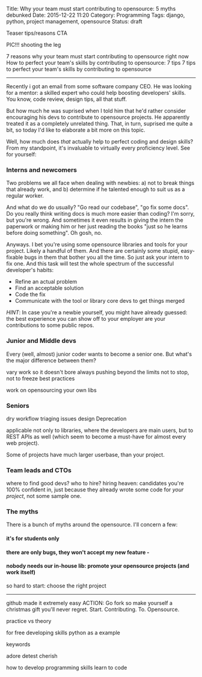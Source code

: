 Title: Why your team must start contributing to opensource: 5 myths debunked
Date: 2015-12-22 11:20
Category: Programming
Tags: django, python, project management, opensource
Status: draft



Teaser
tips/reasons
CTA

PIC!!!
shooting the leg


7 reasons why your team must start contributing to opensource right now
How to perfect your team's skills by contributing to opensource: 7 tips
7 tips to perfect your team's skills by contributing to opensource

------


Recently i got an email from some software company CEO. He was looking for a
mentor: a skilled expert who could help boosting developers' skills. You know,
code review, design tips, all that stuff.

But how much he was suprised when I told him that he'd rather consider
encouraging his devs to contribute to opensource projects. He apparently treated
it as a completely unrelated thing. That, in turn, suprised me quite a bit, so
today I'd like to elaborate a bit more on this topic.

Well, how much does *that* actually help to perfect coding and design skills?
From my standpoint, it's invaluable to virtually every proficiency level. See
for yourself:

### Interns and newcomers

Two problems we all face when dealing with newbies: a) not to break things
that already work, and b) determine if he talented enough to suit us as a regular
worker.

And what do we do usually? "Go read our codebase", "go fix some docs". Do you
really think writing docs is much more easier than coding? I'm sorry, but
you're wrong. And sometimes it even results in giving the intern the paperwork
or making him or her just reading the books "just so he learns before doing
something". Oh gosh, no.

Anyways. I bet you're using some opensource libraries and tools for your
project. Likely a handful of them. And there are certainly some stupid,
easy-fixable bugs in them that bother you all the time. So just ask your intern
to fix one. And this task will test the whole spectrum of the successful
developer's habits:

* Refine an actual problem
* Find an acceptable solution
* Code the fix
* Communicate with the tool or library core devs to get things merged

*HINT*: In case you're a newbie yourself, you might have already guessed: the best
experience you can show off to your employer are your contributions to some
public repos.

### Junior and Middle devs

Every (well, almost) junior coder wants to become a senior one. But what's the major difference between them?

vary work so it doesn't bore
always pushing beyond the limits
not to stop, not to freeze
best practices

work on opensourcing your own libs

### Seniors

dry
workflow
triaging issues
design
Deprecation

applicable not only to libraries, where the developers are main users, but to
REST APIs as well (which seem to become a must-have for almost every web
project).

Some of projects have much larger userbase, than your project.

### Team leads and CTOs
where to find good devs?
    who to hire?
hiring heaven: candidates you're 100% confident in, just because they
already wrote some code for *your project*, not some sample one.


### The myths

There is a bunch of myths around the opensource. I'll concern a few:

#### it's for students only
#### there are only bugs, they won't accept my new feature -
#### nobody needs our in-house lib: promote your opensource projects (and work itself)
so hard to start: choose the right project


--------------

github made it extremely easy ACTION: Go fork
so make yourself a christmas gift you'll never regret. Start. Contributing. To. Opensource.

practice vs theory

for free developing skills python as a example

keywords

adore detest cherish

how to develop programming skills learn to code
